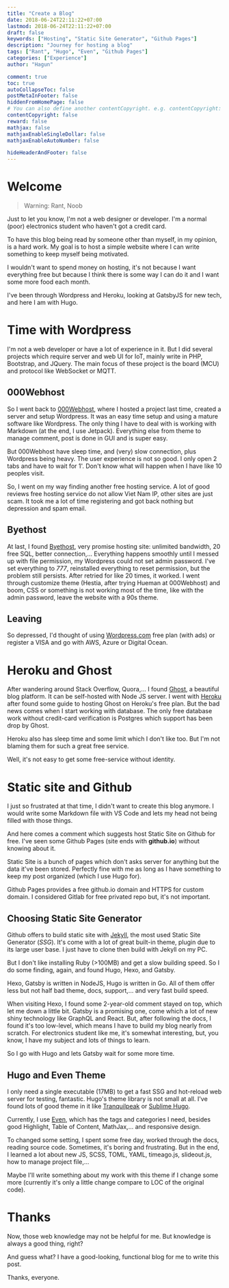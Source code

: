 ```yaml
---
title: "Create a Blog"
date: 2018-06-24T22:11:22+07:00
lastmod: 2018-06-24T22:11:22+07:00
draft: false
keywords: ["Hosting", "Static Site Generator", "Github Pages"]
description: "Journey for hosting a blog"
tags: ["Rant", "Hugo", "Even", "Github Pages"]
categories: ["Experience"]
author: "Hagun"

comment: true
toc: true
autoCollapseToc: false
postMetaInFooter: false
hiddenFromHomePage: false
# You can also define another contentCopyright. e.g. contentCopyright: "This is another copyright."
contentCopyright: false
reward: false
mathjax: false
mathjaxEnableSingleDollar: false
mathjaxEnableAutoNumber: false

hideHeaderAndFooter: false
---
```



# Welcome
> Warning: Rant, Noob

Just to let you know, I'm not a web designer or developer.
I'm a normal (poor) electronics student who haven't got a credit card.

To have this blog being read by someone other than myself, in my opinion, is a hard work.
My goal is to host a simple website where I can write something to keep myself being motivated.

I wouldn't want to spend money on hosting, it's not because I want everything free but because I think there is some way I can do it and I want some more food each month.

I've been through Wordpress and Heroku, looking at GatsbyJS for new tech, and here I am with Hugo.

# Time with Wordpress
I'm not a web developer or have a lot of experience in it.
But I did several projects which require server and web UI for IoT, mainly write in PHP, Bootstrap, and JQuery.
The main focus of these project is the board (MCU) and protocol like WebSocket or MQTT.

## 000Webhost
So I went back to [000Webhost](https://www.000webhost.com/), where I hosted a project last time, created a server and setup Wordpress.
It was an easy time setup and using a mature software like Wordpress.
The only thing I have to deal with is working with Markdown (at the end, I use Jetpack).
Everything else from theme to manage comment, post is done in GUI and is super easy.

But 000Webhost have sleep time, and (very) slow connection, plus Wordpress being heavy.
The user experience is not so good. I only open 2 tabs and have to wait for 1'.
Don't know what will happen when I have like 10 peoples visit.

So, I went on my way finding another free hosting service.
A lot of good reviews free hosting service do not allow Viet Nam IP, other sites are just scam. It took me a lot of time registering and got back nothing but depression and spam email.

## Byethost
At last, I found [Byethost](https://byet.host/), very promise hosting site: unlimited bandwidth, 20 free SQL, better connection,...
Everything happens smoothly until I messed up with file permission, my Wordpress could not set admin password.
I've set everything to *777*, reinstalled everything to reset permission, but the problem still persists.
After retried for like 20 times, it worked.
I went through customize theme (Hestia, after trying Hueman at 000Webhost) and boom, CSS or something is not working most of the time, like with the admin password, leave the website with a 90s theme.

## Leaving
So depressed, I'd thought of using [Wordpress.com](https://wordpress.com/) free plan (with ads) or register a VISA and go with AWS, Azure or Digital Ocean.


# Heroku and Ghost
After wandering around Stack Overflow, Quora,... I found [Ghost](https://ghost.org/), a beautiful blog platform.
It can be self-hosted with Node JS server. 
I went with [Heroku](https://www.heroku.com/) after found some guide to hosting Ghost on Heroku's free plan.
But the bad news comes when I start working with database.
The only free database work without credit-card verification is Postgres which support has been drop by Ghost.

Heroku also has sleep time and some limit which I don't like too.
But I'm not blaming them for such a great free service.

Well, it's not easy to get some free-service without identity.

# Static site and Github
I just so frustrated at that time, I didn't want to create this blog anymore.
I would write some Markdown file with VS Code and lets my head not being filled with those things.

And here comes a comment which suggests host Static Site on Github for free.
I've seen some Github Pages (site ends with **github.io**) without knowing about it.

Static Site is a bunch of pages which don't asks server for anything but the data it've been stored.
Perfectly fine with me as long as I have something to keep my post organized (which I use Hugo for).

Github Pages provides a free github.io domain and HTTPS for custom domain.
I considered Gitlab for free privated repo but, it's not important.

## Choosing Static Site Generator
Github offers to build static site with [Jekyll](https://jekyllrb.com/), the most used Static Site Generator (*SSG*).
It's come with a lot of great built-in theme, plugin due to its large user base. I just have to clone then build with Jekyll on my PC.

But I don't like installing Ruby (>100MB) and get a slow building speed.
So I do some finding, again, and found Hugo, Hexo, and Gatsby.

Hexo, Gatsby is written in NodeJS, Hugo is written in Go.
All of them offer less but not half bad theme, docs, support,... and very fast build speed.

When visiting Hexo, I found some 2-year-old comment stayed on top, which let me down a little bit.
Gatsby is a promising one, come which a lot of new shiny technology like GraphQL and React.
But, after following the docs, I found it's too low-level, which means I have to build my blog nearly from scratch.
For electronics student like me, it's somewhat interesting, but, you know, I have my subject and lots of things to learn.

So I go with Hugo and lets Gatsby wait for some more time.

## Hugo and Even Theme
I only need a single executable (17MB) to get a fast SSG and hot-reload web server for testing, fantastic.
Hugo's theme library is not small at all.
I've found lots of good theme in it like [Tranquilpeak](https://github.com/kakawait/hugo-tranquilpeak-theme) or [Sublime Hugo](https://github.com/dt801ts/sublime-hugo-theme).

Currently, I use [Even](https://github.com/olOwOlo/hugo-theme-even), which has the tags and categories I need, besides good Highlight, Table of Content, MathJax,... and responsive design.

To changed some setting, I spent some free day, worked through the docs, reading source code.
Sometimes, it's boring and frustrating.
But in the end, I learned a lot about new JS, SCSS, TOML, YAML, timeago.js, slideout.js, how to manage project file,...

Maybe I'll write something about my work with this theme if I change some more (currently it's only a little change compare to LOC of the original code).

# Thanks
Now, those web knowledge may not be helpful for me.
But knowledge is always a good thing, right?

And guess what? I have a good-looking, functional blog for me to write this post.

Thanks, everyone.
